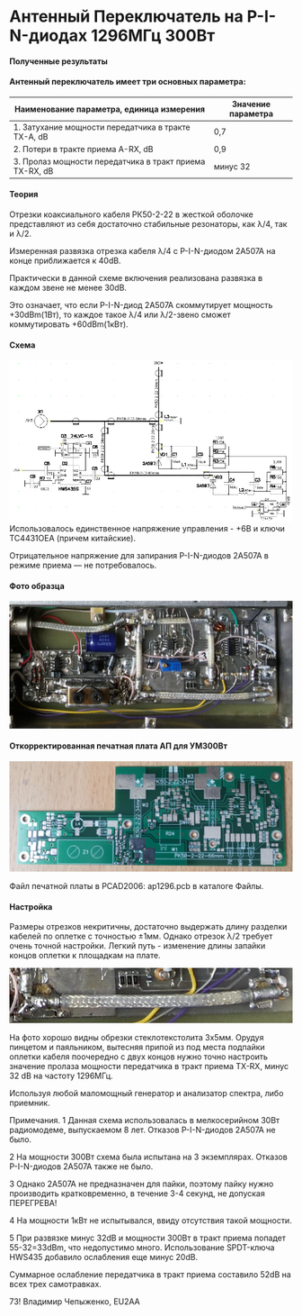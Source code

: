 # Антенный Переключатель на P-I-N-диодах 1296МГц 300Вт
#### Полученные результаты
#### Антенный переключатель имеет три основных параметра:

| Наименование параметра, единица измерения	| Значение параметра | 
| ------------- | ------------- |
| 1. Затухание мощности передатчика в тракте ТХ-А, dB			| 0,7 | 
| 2. Потери в тракте приема А-RX, dB						| 0,9 | 
| 3. Пролаз мощности передатчика в тракт приема TX-RX, dB		| минус 32 | 

#### Теория
Отрезки коаксиального кабеля РК50-2-22 в жесткой оболочке представляют из себя достаточно стабильные резонаторы, как λ/4, так и  λ/2.

Измеренная развязка отрезка кабеля  λ/4 с P-I-N-диодом 2А507А на конце приближается к 40dB.

Практически в данной схеме включения реализована развязка в каждом звене не менее 30dB.

Это означает, что если P-I-N-диод 2А507А скоммутирует мощность +30dBm(1Вт), то каждое такое λ/4 или λ/2-звено сможет коммутировать +60dBm(1кВт).

#### Схема
![Схема электрическая](photo/ap1.png)
Использовалось единственное напряжение управления - +6В и ключи ТС4431ОЕА (причем китайские).

Отрицательное напряжение для запирания P-I-N-диодов 2А507А  в режиме приема — не потребовалось.

#### Фото образца 
![Параметры были получены на трех таких самотравках](photo/ap2.jpg)

#### Откорректированная печатная плата АП для УМ300Вт
![Откорректированная печатная плата АП для УМ300Вт](photo/ap3.jpg)

Файл печатной платы в PCAD2006: ap1296.pcb в каталоге Файлы.

#### Настройка
Размеры отрезков некритичны, достаточно выдержать длину разделки кабелей по оплетке с точностью ±1мм.
Однако отрезок  λ/2 требует очень точной настройки. Легкий путь - изменение длины запайки концов оплетки к площадкам на плате.

![Настройка](photo/ap4.jpg)

На фото хорошо видны обрезки стеклотекстолита 3х5мм. Орудуя пинцетом и паяльником, вытесняя припой из под места подпайки оплетки кабеля поочередно с двух концов нужно точно настроить значение пролаза мощности передатчика в тракт приема TX-RX,	минус 32 dB на частоту 1296МГц.

Используя любой маломощный генератор и анализатор спектра, либо приемник.

Примечания.
1 Данная схема использовалась в мелкосерийном 30Вт радиомодеме, выпускаемом 8 лет. Отказов P-I-N-диодов 2А507А не было.

2 На мощности 300Вт схема была испытана на 3 экземплярах. Отказов P-I-N-диодов 2А507А также не было. 

3 Однако 2А507А не предназначен для пайки, поэтому пайку нужно производить кратковременно, в течение 3-4 секунд, не допуская ПЕРЕГРЕВА!

4 На мощности 1кВт не испытывался, ввиду отсутствия  такой мощности. 

5 При развязке минус 32dB и мощности 300Вт в тракт приема попадет 55-32=33dBm, что недопустимо много. Использование SPDT-ключа HWS435 добавило ослабления еще минус 20dB.

Суммарное ослабление передатчика в тракт приема составило 52dB на всех трех самотравках.

73!
Владимир Чепыженко, EU2AA
